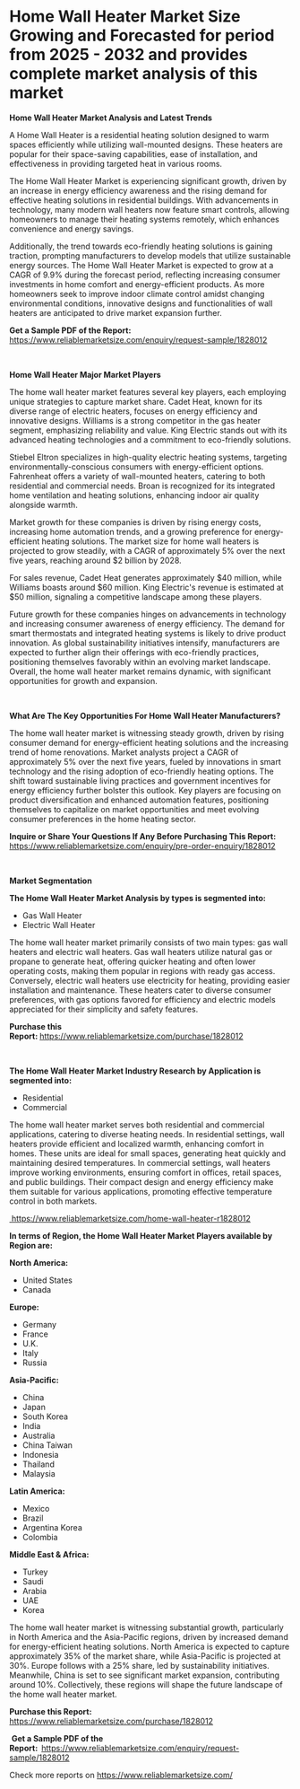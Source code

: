 <p><h1>Home Wall Heater Market Size Growing and Forecasted for period from 2025 - 2032 and provides complete market analysis of this market</h1></p><p><strong>Home Wall Heater Market Analysis and Latest Trends</strong></p>
<p><p>A Home Wall Heater is a residential heating solution designed to warm spaces efficiently while utilizing wall-mounted designs. These heaters are popular for their space-saving capabilities, ease of installation, and effectiveness in providing targeted heat in various rooms. </p><p>The Home Wall Heater Market is experiencing significant growth, driven by an increase in energy efficiency awareness and the rising demand for effective heating solutions in residential buildings. With advancements in technology, many modern wall heaters now feature smart controls, allowing homeowners to manage their heating systems remotely, which enhances convenience and energy savings. </p><p>Additionally, the trend towards eco-friendly heating solutions is gaining traction, prompting manufacturers to develop models that utilize sustainable energy sources. The Home Wall Heater Market is expected to grow at a CAGR of 9.9% during the forecast period, reflecting increasing consumer investments in home comfort and energy-efficient products. As more homeowners seek to improve indoor climate control amidst changing environmental conditions, innovative designs and functionalities of wall heaters are anticipated to drive market expansion further.</p></p>
<p><strong>Get a Sample PDF of the Report:&nbsp;</strong> <a href="https://www.reliablemarketsize.com/enquiry/request-sample/1828012?utm_campaign=2334&utm_medium=2&utm_source=Github&utm_content=ia&utm_term=09042025&utm_id=home-wall-heater">https://www.reliablemarketsize.com/enquiry/request-sample/1828012</a></p>
<p>&nbsp;</p>
<p><strong>Home Wall Heater Major Market Players</strong></p>
<p><p>The home wall heater market features several key players, each employing unique strategies to capture market share. Cadet Heat, known for its diverse range of electric heaters, focuses on energy efficiency and innovative designs. Williams is a strong competitor in the gas heater segment, emphasizing reliability and value. King Electric stands out with its advanced heating technologies and a commitment to eco-friendly solutions.</p><p>Stiebel Eltron specializes in high-quality electric heating systems, targeting environmentally-conscious consumers with energy-efficient options. Fahrenheat offers a variety of wall-mounted heaters, catering to both residential and commercial needs. Broan is recognized for its integrated home ventilation and heating solutions, enhancing indoor air quality alongside warmth.</p><p>Market growth for these companies is driven by rising energy costs, increasing home automation trends, and a growing preference for energy-efficient heating solutions. The market size for home wall heaters is projected to grow steadily, with a CAGR of approximately 5% over the next five years, reaching around $2 billion by 2028.</p><p>For sales revenue, Cadet Heat generates approximately $40 million, while Williams boasts around $60 million. King Electric's revenue is estimated at $50 million, signaling a competitive landscape among these players.</p><p>Future growth for these companies hinges on advancements in technology and increasing consumer awareness of energy efficiency. The demand for smart thermostats and integrated heating systems is likely to drive product innovation. As global sustainability initiatives intensify, manufacturers are expected to further align their offerings with eco-friendly practices, positioning themselves favorably within an evolving market landscape. Overall, the home wall heater market remains dynamic, with significant opportunities for growth and expansion.</p></p>
<p>&nbsp;</p>
<p><strong>What Are The Key Opportunities For Home Wall Heater Manufacturers?</strong></p>
<p><p>The home wall heater market is witnessing steady growth, driven by rising consumer demand for energy-efficient heating solutions and the increasing trend of home renovations. Market analysts project a CAGR of approximately 5% over the next five years, fueled by innovations in smart technology and the rising adoption of eco-friendly heating options. The shift toward sustainable living practices and government incentives for energy efficiency further bolster this outlook. Key players are focusing on product diversification and enhanced automation features, positioning themselves to capitalize on market opportunities and meet evolving consumer preferences in the home heating sector.</p></p>
<p><strong>Inquire or Share Your Questions If Any Before Purchasing This Report:</strong> <a href="https://www.reliablemarketsize.com/enquiry/pre-order-enquiry/1828012?utm_campaign=2334&utm_medium=2&utm_source=Github&utm_content=ia&utm_term=09042025&utm_id=home-wall-heater">https://www.reliablemarketsize.com/enquiry/pre-order-enquiry/1828012</a></p>
<p>&nbsp;</p>
<p><strong>Market Segmentation</strong></p>
<p><strong>The Home Wall Heater Market Analysis by types is segmented into:</strong></p>
<p><ul><li>Gas Wall Heater</li><li>Electric Wall Heater</li></ul></p>
<p><p>The home wall heater market primarily consists of two main types: gas wall heaters and electric wall heaters. Gas wall heaters utilize natural gas or propane to generate heat, offering quicker heating and often lower operating costs, making them popular in regions with ready gas access. Conversely, electric wall heaters use electricity for heating, providing easier installation and maintenance. These heaters cater to diverse consumer preferences, with gas options favored for efficiency and electric models appreciated for their simplicity and safety features.</p></p>
<p><strong>Purchase this Report:&nbsp;</strong><a href="https://www.reliablemarketsize.com/purchase/1828012?utm_campaign=2334&utm_medium=2&utm_source=Github&utm_content=ia&utm_term=09042025&utm_id=home-wall-heater">https://www.reliablemarketsize.com/purchase/1828012</a></p>
<p>&nbsp;</p>
<p><strong>The Home Wall Heater Market Industry Research by Application is segmented into:</strong></p>
<p><ul><li>Residential</li><li>Commercial</li></ul></p>
<p><p>The home wall heater market serves both residential and commercial applications, catering to diverse heating needs. In residential settings, wall heaters provide efficient and localized warmth, enhancing comfort in homes. These units are ideal for small spaces, generating heat quickly and maintaining desired temperatures. In commercial settings, wall heaters improve working environments, ensuring comfort in offices, retail spaces, and public buildings. Their compact design and energy efficiency make them suitable for various applications, promoting effective temperature control in both markets.</p></p>
<p><a href="https://www.reliablemarketsize.com/home-wall-heater-r1828012?utm_campaign=2334&utm_medium=2&utm_source=Github&utm_content=ia&utm_term=09042025&utm_id=home-wall-heater">&nbsp;https://www.reliablemarketsize.com/home-wall-heater-r1828012</a></p>
<p><strong>In terms of Region, the Home Wall Heater Market Players available by Region are:</strong></p>
<p>
    <p> <strong> North America: </strong>
        <ul>
            <li>United States</li>
            <li>Canada</li>
        </ul>
        </p> 
    <p> <strong> Europe: </strong>
        <ul>
            <li>Germany</li>
            <li>France</li>
            <li>U.K.</li>
            <li>Italy</li>
            <li>Russia</li>
        </ul>
        </p> 
    <p> <strong> Asia-Pacific: </strong>
        <ul>
            <li>China</li>
            <li>Japan</li>
            <li>South Korea</li>
            <li>India</li>
            <li>Australia</li>
            <li>China Taiwan</li>
            <li>Indonesia</li>
            <li>Thailand</li>
            <li>Malaysia</li>
        </ul>
        </p> 
    <p> <strong> Latin America: </strong>
        <ul>
            <li>Mexico</li>
            <li>Brazil</li>
            <li>Argentina Korea</li>
            <li>Colombia</li>
        </ul>
        </p> 
    <p> <strong> Middle East & Africa: </strong>
        <ul>
            <li>Turkey</li>
            <li>Saudi</li>
            <li>Arabia</li>
            <li>UAE</li>
            <li>Korea</li>
        </ul>
    </p>
    </p>
<p><p>The home wall heater market is witnessing substantial growth, particularly in North America and the Asia-Pacific regions, driven by increased demand for energy-efficient heating solutions. North America is expected to capture approximately 35% of the market share, while Asia-Pacific is projected at 30%. Europe follows with a 25% share, led by sustainability initiatives. Meanwhile, China is set to see significant market expansion, contributing around 10%. Collectively, these regions will shape the future landscape of the home wall heater market.</p></p>
<p><strong>Purchase this Report: </strong><a href="https://www.reliablemarketsize.com/purchase/1828012?utm_campaign=2334&utm_medium=2&utm_source=Github&utm_content=ia&utm_term=09042025&utm_id=home-wall-heater">https://www.reliablemarketsize.com/purchase/1828012</a></p>
<p>&nbsp;<strong>Get a Sample PDF of the Report:&nbsp;&nbsp;</strong><a href="https://www.reliablemarketsize.com/enquiry/request-sample/1828012?utm_campaign=2334&utm_medium=2&utm_source=Github&utm_content=ia&utm_term=09042025&utm_id=home-wall-heater">https://www.reliablemarketsize.com/enquiry/request-sample/1828012</a></p>
<p><strong></strong></p>
<p>Check more reports on <a href="https://www.reliablemarketsize.com/?utm_campaign=2334&utm_medium=2&utm_source=Github&utm_content=ia&utm_term=09042025&utm_id=home-wall-heater">https://www.reliablemarketsize.com/</a></p>